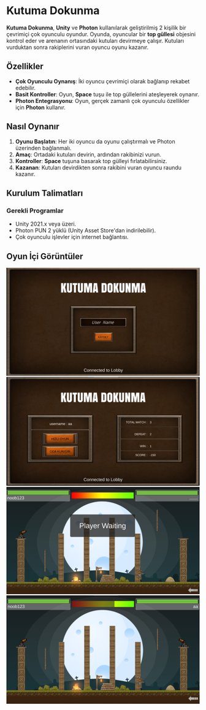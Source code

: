 # Kutuma Dokunma

**Kutuma Dokunma**, **Unity** ve **Photon** kullanılarak geliştirilmiş 2 kişilik bir çevrimiçi çok oyunculu oyundur. Oyunda, oyuncular bir **top güllesi** objesini kontrol eder ve arenanın ortasındaki kutuları devirmeye çalışır. Kutuları vurduktan sonra rakiplerini vuran oyuncu oyunu kazanır.

## Özellikler
- **Çok Oyunculu Oynanış**: İki oyuncu çevrimiçi olarak bağlanıp rekabet edebilir.
- **Basit Kontroller**: Oyun, **Space** tuşu ile top güllelerini ateşleyerek oynanır.
- **Photon Entegrasyonu**: Oyun, gerçek zamanlı çok oyunculu özellikler için **Photon** kullanır.

## Nasıl Oynanır
1. **Oyunu Başlatın**: Her iki oyuncu da oyunu çalıştırmalı ve Photon üzerinden bağlanmalı.
2. **Amaç**: Ortadaki kutuları devirin, ardından rakibinizi vurun.
3. **Kontroller**: **Space** tuşuna basarak top gülleyi fırlatabilirsiniz.
4. **Kazanan**: Kutuları devirdikten sonra rakibini vuran oyuncu raundu kazanır.

## Kurulum Talimatları

### Gerekli Programlar
- Unity 2021.x veya üzeri.
- Photon PUN 2 yüklü (Unity Asset Store'dan indirilebilir).
- Çok oyunculu işlevler için internet bağlantısı.

## Oyun İçi Görüntüler
![Oyun Ekranı](images/ss_1.png)
![Oyun Ekranı](images/ss_2.png)
![Oyun Ekranı](images/ss_3.png)
![Oyun Ekranı](images/ss_4.png)

